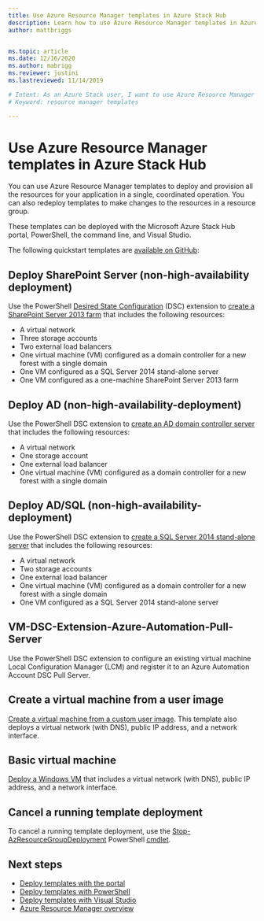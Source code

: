 ```yaml
---
title: Use Azure Resource Manager templates in Azure Stack Hub 
description: Learn how to use Azure Resource Manager templates in Azure Stack Hub to provision resources.
author: mattbriggs


ms.topic: article
ms.date: 12/16/2020
ms.author: mabrigg
ms.reviewer: justini
ms.lastreviewed: 11/14/2019

# Intent: As an Azure Stack user, I want to use Azure Resource Manager templates to provision resources for my application.
# Keyword: resource manager templates

---
```


# Use Azure Resource Manager templates in Azure Stack Hub

You can use Azure Resource Manager templates to deploy and provision all the resources for your application in a single, coordinated operation. You can also redeploy templates to make changes to the resources in a resource group.

These templates can be deployed with the Microsoft Azure Stack Hub portal, PowerShell, the command line, and Visual Studio.

The following quickstart templates are [available on GitHub](https://aka.ms/azurestackgithub):

## Deploy SharePoint Server (non-high-availability deployment)

Use the PowerShell [Desired State Configuration](/powershell/scripting/dsc/overview/overview) (DSC) extension to [create a SharePoint Server 2013 farm](https://github.com/Azure/AzureStack-QuickStart-Templates/tree/master/sharepoint-2013-non-ha) that includes the following resources:

* A virtual network
* Three storage accounts
* Two external load balancers
* One virtual machine (VM) configured as a domain controller for a new forest with a single domain
* One VM configured as a SQL Server 2014 stand-alone server
* One VM configured as a one-machine SharePoint Server 2013 farm

## Deploy AD (non-high-availability-deployment)

Use the PowerShell DSC extension to [create an AD domain controller server](https://github.com/Azure/AzureStack-QuickStart-Templates/tree/master/ad-non-ha) that includes the following resources:

* A virtual network
* One storage account
* One external load balancer
* One virtual machine (VM) configured as a domain controller for a new forest with a single domain

## Deploy AD/SQL (non-high-availability-deployment)

Use the PowerShell DSC extension to [create a SQL Server 2014 stand-alone server](https://github.com/Azure/AzureStack-QuickStart-Templates/tree/master/sql-2014-non-ha) that includes the following resources:

* A virtual network
* Two storage accounts
* One external load balancer
* One virtual machine (VM) configured as a domain controller for a new forest with a single domain
* One VM configured as a SQL Server 2014 stand-alone server

## VM-DSC-Extension-Azure-Automation-Pull-Server

Use the PowerShell DSC extension to configure an existing virtual machine Local Configuration Manager (LCM) and register it to an Azure Automation Account DSC Pull Server.

## Create a virtual machine from a user image

[Create a virtual machine from a custom user image](https://github.com/Azure/AzureStack-QuickStart-Templates/tree/master/101-vm-create-from-customimage). This template also deploys a virtual network (with DNS), public IP address, and a network interface.

## Basic virtual machine

[Deploy a Windows VM](https://aka.ms/aa6zdzx) that includes a virtual network (with DNS), public IP address, and a network interface.

## Cancel a running template deployment

To cancel a running template deployment, use the [Stop-AzResourceGroupDeployment](/powershell/module/Az.resources/stop-Azresourcegroupdeployment) PowerShell [cmdlet](/powershell/scripting/developer/cmdlet/cmdlet-overview).

## Next steps

* [Deploy templates with the portal](azure-stack-deploy-template-portal.md)
* [Deploy templates with PowerShell](azure-stack-deploy-template-powershell.md)
* [Deploy templates with Visual Studio](azure-stack-deploy-template-visual-studio.md)
* [Azure Resource Manager overview](/azure/azure-resource-manager/resource-group-overview)
